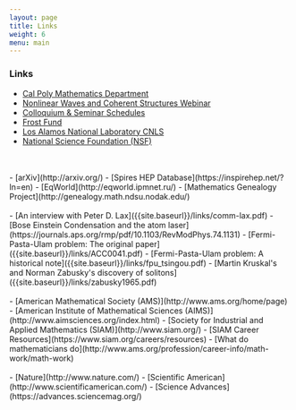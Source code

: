 ```yaml
---
layout: page
title: Links
weight: 6
menu: main
---
```


<h3>Links</h3>


 - [Cal Poly Mathematics Department](https://math.calpoly.edu/)
 - [Nonlinear Waves and Coherent Structures Webinar](https://sites.google.com/view/nwcswebinar/home)
 - [Colloquium & Seminar Schedules](https://math.calpoly.edu/colloquium-and-seminar-schedules)
 - [Frost Fund](https://cosam.calpoly.edu/frost-fund)
 - [Los Alamos National Laboratory CNLS](https://cnls.lanl.gov/External/)
 - [National Science Foundation (NSF)](https://www.nsf.gov/)
<br>
<br>
 - [arXiv](http://arxiv.org/)
 - [Spires HEP Database](https://inspirehep.net/?ln=en)
 - [EqWorld](http://eqworld.ipmnet.ru/)
 - [Mathematics Genealogy Project](http://genealogy.math.ndsu.nodak.edu/)
<br>
<br>
 - [An interview with Peter D. Lax]({{site.baseurl}}/links/comm-lax.pdf)
 - [Bose Einstein Condensation and the atom laser](https://journals.aps.org/rmp/pdf/10.1103/RevModPhys.74.1131)
 - [Fermi-Pasta-Ulam problem: The original paper]({{site.baseurl}}/links/ACC0041.pdf)
 - [Fermi-Pasta-Ulam problem: A historical note]({{site.baseurl}}/links/fpu_tsingou.pdf)
 - [Martin Kruskal's and Norman Zabusky's discovery of solitons]({{site.baseurl}}/links/zabusky1965.pdf)
<br>
<br>
 - [American Mathematical Society (AMS)](http://www.ams.org/home/page)
 - [American Institute of Mathematical Sciences (AIMS)](http://www.aimsciences.org/index.html)
 - [Society for Industrial and Applied Mathematics (SIAM)](http://www.siam.org/)
 - [SIAM Career Resources](https://www.siam.org/careers/resources)
 - [What do mathematicians do](http://www.ams.org/profession/career-info/math-work/math-work)
<br>
<br>
 - [Nature](http://www.nature.com/)
 - [Scientific American](http://www.scientificamerican.com/)
 - [Science Advances](https://advances.sciencemag.org/)
